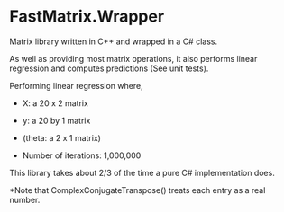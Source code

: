 # FastMatrix.Wrapper

Matrix library written in C++ and wrapped in a C# class. 

As well as providing most matrix operations, it also performs linear regression and computes predictions (See unit tests).

Performing linear regression where,

- X: a 20 x 2 matrix 
- y: a 20 by 1 matrix
- (theta: a 2 x 1 matrix)

- Number of iterations: 1,000,000

This library takes about 2/3 of the time a pure C# implementation does.

\*Note that ComplexConjugateTranspose() treats each entry as a real number.
